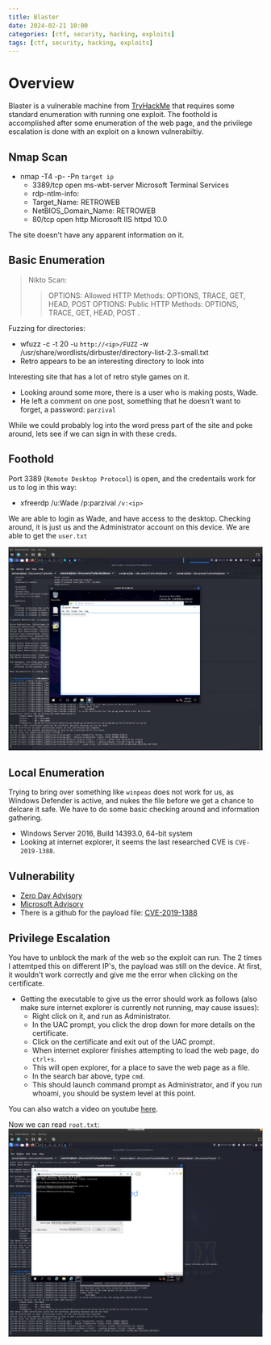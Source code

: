 ```yaml
---
title: Blaster
date: 2024-02-21 10:00
categories: [ctf, security, hacking, exploits]
tags: [ctf, security, hacking, exploits]
---
```


# Overview
Blaster is a vulnerable machine from [TryHackMe](https://tryhackme.com) that requires some standard enumeration with running one exploit. The foothold is accomplished after some enumeration of the web page, and the privilege escalation is done with an exploit on a known vulnerabiltiy. 
## Nmap Scan
* nmap -T4 -p- -Pn `target ip`
    * 3389/tcp open  ms-wbt-server Microsoft Terminal Services
    * rdp-ntlm-info:
    * Target_Name: RETROWEB
    * NetBIOS_Domain_Name: RETROWEB
    * 80/tcp open  http    Microsoft IIS httpd 10.0

The site doesn't have any apparent information on it. 

## Basic Enumeration
> Nikto Scan: 
>> OPTIONS: Allowed HTTP Methods: OPTIONS, TRACE, GET, HEAD, POST
>> OPTIONS: Public HTTP Methods: OPTIONS, TRACE, GET, HEAD, POST .

Fuzzing for directories:
* wfuzz -c -t 20 -u `http://<ip>/FUZZ` -w /usr/share/wordlists/dirbuster/directory-list-2.3-small.txt
* Retro appears to be an interesting directory to look into

Interesting site that has a lot of retro style games on it.
* Looking around some more, there is a user who is making posts, Wade.
* He left a comment on one post, something that he doesn't want to forget, a password: `parzival`

While we could probably log into the word press part of the site and poke around, lets see if we can sign in with these creds. 

## Foothold
Port 3389 (`Remote Desktop Protocol`) is open, and the credentails work for us to log in this way:
* xfreerdp /u:Wade /p:parzival `/v:<ip>`

We are able to login as Wade, and have access to the desktop. Checking around, it is just us and the Administrator account on this device. We are able to get the `user.txt`

![User](https://github.com/Dathalind/dathalind.github.io/blob/main/assets/img/blaster/Blaster_User.png)
## Local Enumeration
Trying to bring over something like `winpeas` does not work for us, as Windows Defender is active, and nukes the file before we get a chance to delcare it safe. We have to do some basic checking around and information gathering.

* Windows Server 2016, Build 14393.0, 64-bit system
* Looking at internet explorer, it seems the last researched CVE is `CVE-2019-1388`.

## Vulnerability
* [Zero Day Advisory](https://www.zerodayinitiative.com/advisories/ZDI-19-975/)
* [Microsoft Advisory](https://msrc.microsoft.com/update-guide/en-US/advisory/CVE-2019-1388)
*   There is a github for the payload file: [CVE-2019-1388](https://github.com/suprise4u/CVE-2019-1388)

## Privilege Escalation
You have to unblock the mark of the web so the exploit can run. The 2 times I attemtped this on different IP's, the payload was still on the device. At first, it wouldn't work correctly and give me the error when clicking on the certificate. 

* Getting the executable to give us the error should work as follows (also make sure internet explorer is currently not running, may cause issues):
    * Right click on it, and run as Administrator.
    * In the UAC prompt, you click the drop down for more details on the certificate. 
    * Click on the certificate and exit out of the UAC prompt.
    * When internet explorer finishes attempting to load the web page, do `ctrl+s`.
    * This will open explorer, for a place to save the web page as a file. 
    * In the search bar above, type `cmd`.
    * This should launch command prompt as Administrator, and if you run whoami, you should be system level at this point. 

You can also watch a video on youtube [here](https://www.youtube.com/watch?v=3BQKpPNlTSo).

Now we can read `root.txt`:
![Root](https://github.com/Dathalind/dathalind.github.io/blob/main/assets/img/blaster/Blaster_Root.png) 